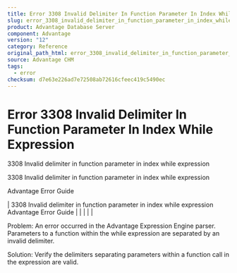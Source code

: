 ```yaml
---
title: Error 3308 Invalid Delimiter In Function Parameter In Index While Expression
slug: error_3308_invalid_delimiter_in_function_parameter_in_index_while_expression
product: Advantage Database Server
component: Advantage
version: "12"
category: Reference
original_path_html: error_3308_invalid_delimiter_in_function_parameter_in_index_while_expression.htm
source: Advantage CHM
tags:
  - error
checksum: d7e63e226ad7e72508ab72616cfeec419c5490ec
---
```


# Error 3308 Invalid Delimiter In Function Parameter In Index While Expression

3308 Invalid delimiter in function parameter in index while expression

3308 Invalid delimiter in function parameter in index while expression

Advantage Error Guide

| 3308 Invalid delimiter in function parameter in index while expression  Advantage Error Guide |  |  |  |  |

Problem: An error occurred in the Advantage Expression Engine parser. Parameters to a function within the while expression are separated by an invalid delimiter.

Solution: Verify the delimiters separating parameters within a function call in the expression are valid.
